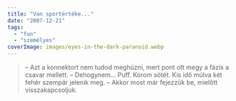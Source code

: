 ```yaml
---
title: "Van sportértéke..."
date: "2007-12-21"
tags: 
  - "fun"
  - "személyes"
coverImage: images/eyes-in-the-dark-paranoid.webp
---
```


> – Azt a konnektort nem tudod meghúzni, mert pont ott megy a fázis a csavar mellett. – Dehogynem… Puff. Korom sötét. Kis idő múlva két fehér szempár jelenik meg. – Akkor most már fejezzük be, mielőtt visszakapcsoljuk.
